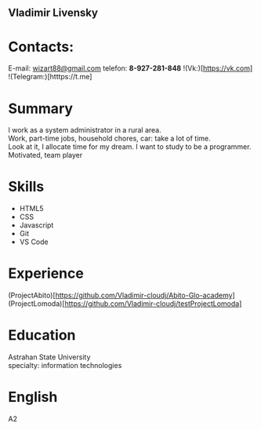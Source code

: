 ## Vladimir Livensky
# Contacts:
E-mail: wizart88@gmail.com
telefon: __8-927-281-848__
!(Vk:)[https://vk.com]
!(Telegram:)[htttps://t.me]
# Summary
I work as a system administrator in a rural area.<br> 
Work, part-time jobs, household chores, car: take a lot of time. <br> Look at it, I allocate time for my dream. I want to study to be a programmer.
Motivated, team player
# Skills
+ HTML5
+ CSS
+ Javascript
+ Git
+ VS Code
# Experience
(ProjectAbito)[https://github.com/Vladimir-cloudj/Abito-Glo-academy]<br>
(ProjectLomoda)[https://github.com/Vladimir-cloudj/testProjectLomoda]<br>
# Education
Astrahan State University<br> 
specialty: information technologies
# English
A2